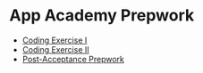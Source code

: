 # App Academy Prepwork

* [Coding Exercise I](./coding-test-1/README.md)
* [Coding Exercise II](./coding-test-2/README.md)
* [Post-Acceptance Prepwork](./pre-course/README.md)
